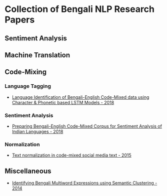 # Collection of Bengali NLP Research Papers 

## Sentiment Analysis

## Machine Translation

## Code-Mixing

### Language Tagging

* [Language Identification of Bengali-English Code-Mixed data using Character & Phonetic based LSTM Models - 2018](https://arxiv.org/abs/1803.03859) 

### Sentiment Analysis

* [Preparing Bengali-English Code-Mixed Corpus for Sentiment Analysis of Indian Languages - 2018](https://arxiv.org/abs/1803.04000)

### Normalization

* [Text normalization in code-mixed social media text - 2015](http://ieeexplore.ieee.org/abstract/document/7232908/)

## Miscellaneous

* [Identifying Bengali Multiword Expressions using Semantic Clustering - 2014](https://arxiv.org/abs/1401.6122)
